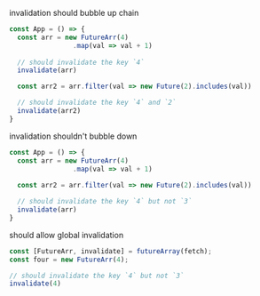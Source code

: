 invalidation should bubble up chain
```jsx
const App = () => {
  const arr = new FutureArr(4)
                .map(val => val + 1)
  
  // should invalidate the key `4`
  invalidate(arr) 

  const arr2 = arr.filter(val => new Future(2).includes(val))

  // should invalidate the key `4` and `2`
  invalidate(arr2) 
}
```


invalidation shouldn't bubble down 

```jsx
const App = () => {
  const arr = new FutureArr(4)
                .map(val => val + 1)
  
  const arr2 = arr.filter(val => new Future(2).includes(val))

  // should invalidate the key `4` but not `3`
  invalidate(arr) 
}
```

should allow global invalidation

```jsx
const [FutureArr, invalidate] = futureArray(fetch);
const four = new FutureArr(4);

// should invalidate the key `4` but not `3`
invalidate(4)

```



